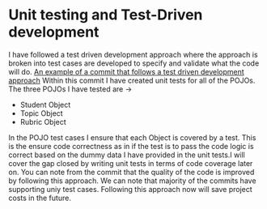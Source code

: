 # Unit testing and Test-Driven development
I have followed a test driven development approach where the approach is broken into test cases are developed to specify and validate what the code will do.
[An example of a commit that follows a test driven development approach](https://github.com/AjaideepSingh/SQACA_Ajaideep/commit/a161b5942e0a8fd4ca358ef1b8973c30f6eedc22)
Within this commit I have created unit tests for all of the POJOs. The three POJOs I have tested are ->
 - Student Object
 - Topic Object
 - Rubric Object

In the POJO test cases I ensure that each Object is covered by a test. This is the ensure code correctness as in if the test is to pass the code logic is correct based on the dummy data I have provided in the unit tests.I will cover the gap closed by writing unit tests in terms of code coverage later on. You can note from the commit that the quality of the code is improved by following this approach. We can note that majority of the commits have supporting uniy test cases. Following this approach now will save project costs in the future.